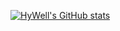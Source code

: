 [![HyWell's GitHub stats](https://github-readme-stats.vercel.app/api?username=hywell)](https://github.com/anuraghazra/github-readme-stats)

